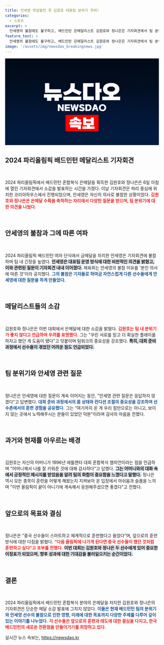 ```yaml
---
title: 안세영 작심발언 후 김원호 대표팀 분위기 우려!
categories:
  - 스포츠
excerpt: >
  안세영의 불참에도 불구하고, 배드민턴 은메달리스트 김원호와 정나은은 기자회견에서 팀 분위기를 언급하며 안세영 관련 질문에 답해야 했다. 이들의 소감과 함께 한국 배드민턴의 복잡한 상황이 드러났다.
feature_text: >
  안세영의 불참에도 불구하고, 배드민턴 은메달리스트 김원호와 정나은은 기자회견에서 팀 분위기를 언급하며 안세영 관련 질문에 답해야 했다. 이들의 소감과 함께 한국 배드민턴의 복잡한 상황이 드러났다.
image: '/assets/img/newsdao_breakingnews.jpg'
---
```


<p><img src="/assets/img/newsdao_breakingnews.jpg" alt="firstkoreanews 속보" /></p>

<h2 data-ke-size="size26">2024 파리올림픽 배드민턴 메달리스트 기자회견</h2>

<p data-ke-size="size16">&nbsp;</p>

<p>2024 파리올림픽에서 배드민턴 혼합복식 은메달을 획득한 김원호와 정나은은 6일 아침에 열린 기자회견에서 소감을 발표하는 시간을 가졌다. 이날 기자회견은 파리 중심에 위치한 코리아하우스에서 진행되었으며, 안세영은 자신의 의사로 불참한 상황이었다. <b><span style="color: #ee2323;">김원호와 정나은은 은메달 수확을 축하하는 자리에서 다양한 질문을 받으며, 팀 분위기에 대한 의견을 나눴다.</span></b></p>

<p data-ke-size="size16">&nbsp;</p>

<h2 data-ke-size="size26">안세영의 불참과 그에 따른 여파</h2>

<p data-ke-size="size16">&nbsp;</p>

<p>2024 파리올림픽 배드민턴 여자 단식에서 금메달을 차지한 안세영은 기자회견에 불참하며 팀 내 긴장을 높였다. <b><span style="background-color: #21538527;">안세영은 대표팀 운영 방식에 대한 비판적인 의견을 밝혔고, 이와 관련된 질문이 기자회견 내내 이어졌다.</span></b> 체육회는 안세영의 불참 이유를 '본인 의사에 따른 것'이라 공지했다. <b><span style="color: #1a5490;">그의 불참은 기자들로 하여금 자연스럽게 다른 선수들에게 안세영에 대한 질문을 하게 만들었다.</span></b></p>

<p data-ke-size="size16">&nbsp;</p>

<h2 data-ke-size="size26">메달리스트들의 소감</h2>

<p data-ke-size="size16">&nbsp;</p>

<p>김원호와 정나은은 이번 대회에서 은메달에 대한 소감을 밝혔다. <b><span style="color: #ee2323;">김원호는 팀 내 분위기가 좋지 않다고 언급하며 우려를 표명했다.</span></b> 그는 "우린 서로를 믿고 더 확실한 플레이를 하자고 했던 게 도움이 됐다"고 덧붙이며 팀워크의 중요성을 강조했다. <b><span style="background-color: #21538527;">특히, 대회 준비 과정에서 선수들이 겪었던 어려운 점도 언급되었다.</span></b></p>

<p data-ke-size="size16">&nbsp;</p>

<h2 data-ke-size="size26">팀 분위기와 안세영 관련 질문</h2>

<p data-ke-size="size16">&nbsp;</p>

<p>정나은은 안세영에 대한 질문이 계속 이어지는 동안, "안세영 관련 질문은 응답하지 않겠다"고 답변했다. <b><span style="color: #1a5490;">대회 준비 과정에서의 몸 상태와 컨디션 조절의 중요성을 강조하며 선수촌에서의 훈련 경험을 공유했다.</span></b> 그는 “여기까지 온 게 우리 힘만으로는 아니고, 보이지 않는 곳에서 노력해주시는 분들이 있었던 덕분”이라며 감사의 마음을 전했다.</p>

<p data-ke-size="size16">&nbsp;</p>

<h2 data-ke-size="size26">과거와 현재를 아우르는 배경</h2>

<p data-ke-size="size16">&nbsp;</p>

<p>김원호는 자신의 어머니가 1996년 애틀랜타 대회 혼합복식 챔피언이라는 점을 언급하며 "어머니께서 나를 잘 키워준 것에 대해 감사하다"고 답했다. <b><span style="background-color: #21538527;">그는 어머니와의 대화 속에서 긍정적인 메시지를 받았음을 알려 팀의 화합이 중요함을 느꼈다고 말했다.</span></b> 정나은 역시 모든 종목이 훈련을 어떻게 해왔는지 지켜보아 온 입장에서 아쉬움과 슬픔을 느끼며 "이번 올림픽이 끝이 아니기에 계속해서 응원해주셨으면 좋겠다"고 전했다.</p>

<p data-ke-size="size16">&nbsp;</p>

<h2 data-ke-size="size26">앞으로의 목표와 결심</h2>

<p data-ke-size="size16">&nbsp;</p>

<p>정나은은 "중국 선수들이 스마트하고 체계적으로 훈련했다고 들었다”며, 앞으로의 훈련 방식에 대한 다짐을 밝혔다. <b><span style="color: #ee2323;">“다음 올림픽에 나가게 된다면 중국 선수들이 했던 것처럼 훈련하고 싶다”고 포부를 전했다.</span></b> <b><span style="background-color: #21538527;">이번 대회는 김원호와 정나은 두 선수에게 있어 중요한 이정표가 되었으며, 향후 성과에 대한 기대감을 불러일으키는 순간이었다.</span></b></p>

<p data-ke-size="size16">&nbsp;</p>

<h2 data-ke-size="size26">결론</h2>

<p data-ke-size="size16">&nbsp;</p>

<p>2024 파리올림픽에서 배드민턴 혼합복식 분야의 은메달을 차지한 김원호와 정나은의 기자회견은 단순한 메달 소감 발표에 그치지 않았다. <b><span style="color: #1a5490;">이들은 현재 배드민턴 팀의 분위기와 안세영 선수의 불참으로 인한 영향, 미래에 대한 목표까지 다양한 주제를 다루어 깊이 있는 이야기를 나누었다.</span></b> <b><span style="color: #ee2323;">각 선수들은 앞으로의 훈련과 태도에 대한 결심을 다지고, 한국 배드민턴의 새로운 전환점을 만들어가기를 희망하고 있다.</span></b></p>
실시간 뉴스 속보는, <a href="https://newsdao.kr" rel="dofollow">https://newsdao.kr</a>



